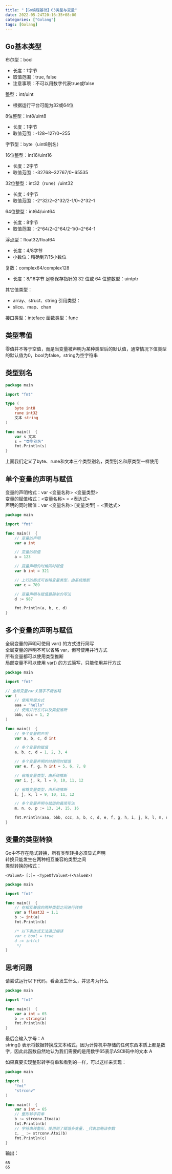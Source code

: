 ```yaml
---
title: "【Go编程基础】03类型与变量"
date: 2022-05-24T20:16:35+08:00
categories: ["Golang"]
tags: [Golang]
---
```

## Go基本类型
布尔型：bool
- 长度：1字节
- 取值范围：true, false
- 注意事项：不可以用数字代表true或false

整型：int/uint
- 根据运行平台可能为32或64位

8位整型：int8/uint8
- 长度：1字节
- 取值范围：-128~127/0~255

字节型：byte（uint8别名）

16位整型：int16/uint16
- 长度：2字节
- 取值范围：-32768~32767/0~65535

32位整型：int32（rune）/uint32
- 长度：4字节
- 取值范围：-2^32/2~2^32/2-1/0~2^32-1

64位整型：int64/uint64
- 长度：8字节
- 取值范围：-2^64/2~2^64/2-1/0~2^64-1

浮点型：float32/float64
- 长度：4/8字节
- 小数位：精确到7/15小数位

复数：complex64/complex128
- 长度：8/16字节
足够保存指针的 32 位或 64 位整数型：uintptr

其它值类型：
- array、struct、string
引用类型：
- slice、map、chan

接口类型：inteface
函数类型：func

## 类型零值
零值并不等于空值，而是当变量被声明为某种类型后的默认值，通常情况下值类型的默认值为0，bool为false，string为空字符串

## 类型别名

```go
package main

import "fmt"

type (
	byte int8
	rune int32
	文本 string
)

func main()  {
	var s 文本
	s = "类型别名"
	fmt.Println(s)
}
```

上面我们定义了byte、rune和文本三个类型别名，类型别名和原类型一样使用

## 单个变量的声明与赋值
变量的声明格式：var <变量名称> <变量类型>  
变量的赋值格式：<变量名称> = <表达式>  
声明的同时赋值：var <变量名称> [变量类型] = <表达式>  

```go
package main

import "fmt"

func main()  {
	// 变量的声明
	var a int

	// 变量的赋值
	a = 123

	// 变量声明的时候同时赋值
	var b int = 321

	// 上行的格式可省略变量类型，由系统推断
	var c = 789

	// 变量声明与赋值最简单的写法
	d := 987

	fmt.Println(a, b, c, d)
}
```

## 多个变量的声明与赋值
全局变量的声明可使用 var() 的方式进行简写  
全局变量的声明不可以省略 var，但可使用并行方式  
所有变量都可以使用类型推断  
局部变量不可以使用 var() 的方式简写，只能使用并行方式  

```go
package main

import "fmt"

// 全局变量var关键字不能省略
var (
	// 使用常规方式
	aaa = "hello"
	// 使用并行方式以及类型推断
	bbb, ccc = 1, 2
)

func main()  {
	// 多个变量的声明
	var a, b, c, d int

	// 多个变量的赋值
	a, b, c, d = 1, 2, 3, 4

	// 多个变量声明的时候同时赋值
	var e, f, g, h int = 5, 6, 7, 8

	// 省略变量类型，由系统推断
	var i, j, k, l = 9, 10, 11, 12

	// 省略变量类型，由系统推断
	i, j, k, l = 9, 10, 11, 12

	// 多个变量声明与赋值的最简写法
	m, n, o, p := 13, 14, 15, 16

	fmt.Println(aaa, bbb, ccc, a, b, c, d, e, f, g, h, i, j, k, l, m, n, o, p)
}
```

## 变量的类型转换
Go中不存在隐式转换，所有类型转换必须显式声明  
转换只能发生在两种相互兼容的类型之间  
类型转换的格式：
```
<ValueA> [:]= <TypeOfValueA>(<ValueB>)
```

```go
package main

import "fmt"

func main()  {
	// 在相互兼容的两种类型之间进行转换
	var a float32 = 1.1
	b := int(a)
	fmt.Println(b)

	/* 以下表达式无法通过编译
	var c bool = true
	d := int(c)
	 */
}
```

## 思考问题
请尝试运行以下代码，看会发生什么，并思考为什么

```go
package main

import "fmt"

func main()  {
	var a int = 65
	b := string(a)
	fmt.Println(b)
}
```

最后会输入字母：A  
string() 表示将数据转换成文本格式，因为计算机中存储的任何东西本质上都是数字，因此此函数自然地认为我们需要的是用数字65表示ASCII码中的文本 A

如果真要实现整形转字符串和看到的一样，可以这样来实现：

```go
package main

import (
	"fmt"
	"strconv"
)

func main()  {
	var a int = 65
	// 整形转字符串
	b := strconv.Itoa(a)
	fmt.Println(b)
	// 字符串转整形，使用到了赋值多变量，_代表忽略该参数
	c, _ := strconv.Atoi(b)
	fmt.Println(c)
}
```

输出：

```
65
65
```
